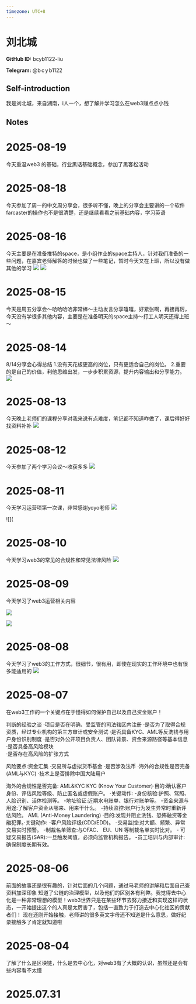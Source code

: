 ```yaml
---
timezone: UTC+8
---
```


# 刘北城

**GitHub ID:** bcyb1122-liu

**Telegram:** @b c y b1122

## Self-introduction

我是刘北城，来自湖南，i人一个，想了解并学习怎么在web3赚点点小钱

## Notes

<!-- Content_START -->
# 2025-08-19

今天重温web3 的基础，行业黑话基础概念，参加了黑客松活动

# 2025-08-18

今天参加了周一的中文周分享会，很多听不懂，晚上的分享会主要讲的一个软件farcaster的操作也不是很清楚，还是继续看看之前基础内容，学习英语

# 2025-08-16

今天主要是在准备推特的space，是小组作业的space主持人，针对我们准备的一些问题，在嘉宾老师解答的时候也做了一些笔记，暂时今天又在上班，所以没有做其他的学习
![](https://github-production-user-asset-6210df.s3.amazonaws.com/223859131/478689515-4b2d55ba-a7b7-41d9-ba14-3bfb6c3eb37f.jpeg?X-Amz-Algorithm=AWS4-HMAC-SHA256&X-Amz-Credential=AKIAVCODYLSA53PQK4ZA%2F20250816%2Fus-east-1%2Fs3%2Faws4_request&X-Amz-Date=20250816T155712Z&X-Amz-Expires=300&X-Amz-Signature=837b830e195854fdcbdeaf1c8450306dd5001bd9fedc0a3a475b60c933a4ac15&X-Amz-SignedHeaders=host)
![](https://github-production-user-asset-6210df.s3.amazonaws.com/223859131/478689516-bb52e7dc-e90b-4c5b-bce5-189e4035d9bc.jpeg?X-Amz-Algorithm=AWS4-HMAC-SHA256&X-Amz-Credential=AKIAVCODYLSA53PQK4ZA%2F20250816%2Fus-east-1%2Fs3%2Faws4_request&X-Amz-Date=20250816T155828Z&X-Amz-Expires=300&X-Amz-Signature=2ecb62f847d924ac2def6b18a4efcd0ba33cfb80572961cdaf973560e6200888&X-Amz-SignedHeaders=host)

# 2025-08-15

今天是周五分享会～哈哈哈哈非常棒～主动发言分享嘻嘻，好紧张啊，再接再厉，今天没有学很多其他内容，主要是在准备明天的space主持～打工人明天还得上班～

# 2025-08-14

8/14分享会心得总结
1.没有天花板更高的岗位，只有更适合自己的岗位。
2.重要的是自己的价值，利他思维出发，一步步积累资源，提升内容输出和分享能力。
![](https://github-production-user-asset-6210df.s3.amazonaws.com/223859131/478047693-642de874-2208-41ea-932b-cc6c2a6aa235.jpeg?X-Amz-Algorithm=AWS4-HMAC-SHA256&X-Amz-Credential=AKIAVCODYLSA53PQK4ZA%2F20250814%2Fus-east-1%2Fs3%2Faws4_request&X-Amz-Date=20250814T140721Z&X-Amz-Expires=300&X-Amz-Signature=82b31bba722259e0a9aecaa45fd5d594289a1bf06e849a09116427107f063964&X-Amz-SignedHeaders=host)

# 2025-08-13

今天晚上老师们的课程分享对我来说有点难度，笔记都不知道咋做了，课后得好好找资料补补
![](https://github-production-user-asset-6210df.s3.amazonaws.com/223859131/477618439-771f38ce-dfbc-4ec6-ac67-85bca1111d17.jpeg?X-Amz-Algorithm=AWS4-HMAC-SHA256&X-Amz-Credential=AKIAVCODYLSA53PQK4ZA%2F20250813%2Fus-east-1%2Fs3%2Faws4_request&X-Amz-Date=20250813T151536Z&X-Amz-Expires=300&X-Amz-Signature=e1941120966c800ffdd34c241c21b8754ebb67f8ad536ebae1c7359b62193534&X-Amz-SignedHeaders=host)

# 2025-08-12

今天参加了两个学习会议～收获多多
![](https://github-production-user-asset-6210df.s3.amazonaws.com/223859131/477130748-81a27950-1127-44a5-9203-0102eb1d7115.jpeg?X-Amz-Algorithm=AWS4-HMAC-SHA256&X-Amz-Credential=AKIAVCODYLSA53PQK4ZA%2F20250812%2Fus-east-1%2Fs3%2Faws4_request&X-Amz-Date=20250812T151223Z&X-Amz-Expires=300&X-Amz-Signature=fa5a6109bc4e143ee7cf856b50b0cabad3ab3d17be1c7c3bf53bb8cd1ba6b075&X-Amz-SignedHeaders=host)

# 2025-08-11

今天学习运营项第一次课，非常感谢yoyo老师
![](https://github-production-user-asset-6210df.s3.amazonaws.com/223859131/476612070-3c7fa788-2b4b-41ba-9164-b4f018085285.jpeg?X-Amz-Algorithm=AWS4-HMAC-SHA256&X-Amz-Credential=AKIAVCODYLSA53PQK4ZA%2F20250811%2Fus-east-1%2Fs3%2Faws4_request&X-Amz-Date=20250811T143224Z&X-Amz-Expires=300&X-Amz-Signature=ba8c922162a2a1379023c910bac52543c09198ee94ed2fb67056fcc9a119897d&X-Amz-SignedHeaders=host)

![](

# 2025-08-10

今天学习web3的常见的合规性和常见法律风险
![](https://github-production-user-asset-6210df.s3.amazonaws.com/223859131/476357902-6fcf4f9a-1b58-4ad4-8249-da30724b6a58.jpeg?X-Amz-Algorithm=AWS4-HMAC-SHA256&X-Amz-Credential=AKIAVCODYLSA53PQK4ZA%2F20250810%2Fus-east-1%2Fs3%2Faws4_request&X-Amz-Date=20250810T133142Z&X-Amz-Expires=300&X-Amz-Signature=e0a43803b9605e3796f385adb60e5978a0c34cda12116cc09fd4dd1ec22f1928&X-Amz-SignedHeaders=host)

# 2025-08-09

今天学习了web3运营相关内容

![](https://github-production-user-asset-6210df.s3.amazonaws.com/223859131/476290724-c9f7cedd-e26f-4c65-ab00-562cabeb4263.jpeg?X-Amz-Algorithm=AWS4-HMAC-SHA256&X-Amz-Credential=AKIAVCODYLSA53PQK4ZA%2F20250809%2Fus-east-1%2Fs3%2Faws4_request&X-Amz-Date=20250809T150508Z&X-Amz-Expires=300&X-Amz-Signature=86bdd978f2a9c527aade2d6f1a1c3d5ea62fa7d93ad41ffcb352c4cc266ceb0d&X-Amz-SignedHeaders=host)

![](https://github-production-user-asset-6210df.s3.amazonaws.com/223859131/476290919-3ceb5234-5b88-4cf7-8d9c-81b3ca17996b.jpeg?X-Amz-Algorithm=AWS4-HMAC-SHA256&X-Amz-Credential=AKIAVCODYLSA53PQK4ZA%2F20250809%2Fus-east-1%2Fs3%2Faws4_request&X-Amz-Date=20250809T150758Z&X-Amz-Expires=300&X-Amz-Signature=411adaae1c7704779d31259bbcae1d07eb3ca5ddf322793f74e2d7eac87f9f15&X-Amz-SignedHeaders=host)

# 2025-08-08

今天学习了web3的工作方式，很细节，很有用，即使在现实的工作环境中也有很多能适用的
![](https://github-production-user-asset-6210df.s3.amazonaws.com/223859131/476092175-4a8f7667-8597-45b7-8e69-c4476a08c72c.jpeg?X-Amz-Algorithm=AWS4-HMAC-SHA256&X-Amz-Credential=AKIAVCODYLSA53PQK4ZA%2F20250808%2Fus-east-1%2Fs3%2Faws4_request&X-Amz-Date=20250808T154050Z&X-Amz-Expires=300&X-Amz-Signature=4fead59677d6e3bdaf6682cdd3df12f2d5af56cb8b55c790c546721f9b5fe719&X-Amz-SignedHeaders=host)

# 2025-08-07

在web3工作的一个关键点在于懂得如何保护自己以及自己资金账户！

判断的经验之谈
·项目是否在明确、受监管的司法辖区内注册
·是否为了取得合规资质，经过专业机构的第三方审计或安全测试
·是否具备KYC、AML等反洗钱与用户身份识别制度
·是否对外公开项目负责人、团队背景、资金来源路径等基本信息
·是否具备高风险模块	
·是否存在高风险的扩张方式

风险要点:资金汇集
·交易所与虚拟货币基金
·是否涉及法币
·海外的合规性是否完备(AML与KYC)
·技术上是否排除中国大陆用户

海外的合规性是否完备: AML&KYC
KYC (Know Your Customer)·目的:确认客户身份、评估风险等级、防止匿名或虚假账户。
·关键动作:
-身份核验:护照、驾照、人脸识别、活体检测等。
-地址验证:近期水电账单、银行对账单等。
-资金来源与用途:了解客户资金从哪来、用来干什么。
-持续监控:账户行为发生异常时重新评估风险。
AML (Anti-Money Laundering)
·目的:发现并阻止洗钱、恐怖融资等金融犯罪。·关键动作:
-客户风险评级(CDD/EDD)。 -交易监控:对大额、频繁、异常交易实时预警。
-制裁名单筛查:与OFAC、 EU、UN 等制裁名单实时比对。 - 可疑交易报告(SAR):一旦触发阈值，必须向监管机构报告。
-员工培训与内部审计:确保制度长期有效。

# 2025-08-06

前面的故事还是很有趣的，针对后面的几个问题，通过马老师的讲解和后面自己查资料加深印象 知道了公链的治理模型，以及他们的区别各有利弊。我觉得去中心化是一种非常理想的模型！web3世界只是在某些环节去努力接近和实现这样的状态，一开始提出这个的人真是太厉害了，包括一直致力于打造去中心化社区的贡献者们！
现在还刚开始接触，老师讲的很多英文字母还不知道是什么意思，做好纪录接触多了肯定就知道啦

# 2025-08-04

了解了什么是区块链，什么是去中心化，对web3有了大概的认识，虽然还是会有些内容看不太懂


# 2025.07.31


<!-- Content_END -->
